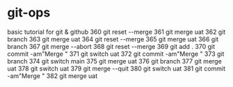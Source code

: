 # git-ops
basic tutorial for git &amp; github
  360  git reset --merge
  361  git merge uat
  362  git branch
  363  git merge uat
  364  git reset --merge
  365  git merge uat
  366  git branch
  367  git merge --abort
  368  git reset --merge
  369  git add .
  370  git commit -am"Merge "
  371  git switch uat
  372  git commit -am"Merge "
  373  git branch
  374  git switch main
  375  git merge uat
  376  git branch
  377  git merge uat
  378  git switch uat
  379  git merge --quit
  380  git switch uat
  381  git commit -am"Merge "
  382  git merge uat
